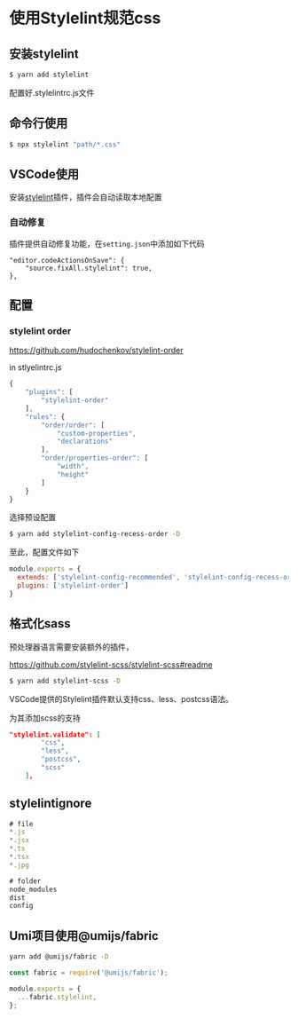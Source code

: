 # 使用Stylelint规范css

## 安装stylelint

```sh
$ yarn add stylelint
```

配置好.stylelintrc.js文件



## 命令行使用

```sh
$ npx stylelint "path/*.css"
```



## VSCode使用

安装[stylelint](https://marketplace.visualstudio.com/items?itemName=stylelint.vscode-stylelint)插件，插件会自动读取本地配置

### 自动修复

插件提供自动修复功能，在`setting.json`中添加如下代码

```jsonc
"editor.codeActionsOnSave": {
    "source.fixAll.stylelint": true,
},
```



## 配置

### stylelint order

https://github.com/hudochenkov/stylelint-order

in stlyelintrc.js

```js
{
	"plugins": [
		"stylelint-order"
	],
	"rules": {
		"order/order": [
			"custom-properties",
			"declarations"
		],
		"order/properties-order": [
			"width",
			"height"
		]
	}
}
```



选择预设配置

```sh
$ yarn add stylelint-config-recess-order -D
```

至此，配置文件如下

```js
module.exports = {
  extends: ['stylelint-config-recommended', 'stylelint-config-recess-order'],
  plugins: ['stylelint-order']
}
```

## 格式化sass

预处理器语言需要安装额外的插件，

https://github.com/stylelint-scss/stylelint-scss#readme

```sh
$ yarn add stylelint-scss -D
```

VSCode提供的Stylelint插件默认支持css、less、postcss语法。

为其添加scss的支持

```json
"stylelint.validate": [
        "css",
        "less",
        "postcss",
        "scss"
    ],
```



## stylelintignore

```js
# file
*.js
*.jsx
*.ts
*.tsx
*.jpg

# folder
node_modules
dist
config
```





## Umi项目使用@umijs/fabric

```sh
yarn add @umijs/fabric -D
```

```js
const fabric = require('@umijs/fabric');

module.exports = {
  ...fabric.stylelint,
};
```

